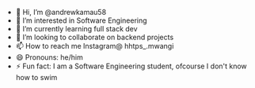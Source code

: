 - 👋 Hi, I’m @andrewkamau58
- 👀 I’m interested in Software Engineering
- 🌱 I’m currently learning full stack dev
- 💞️ I’m looking to collaborate on backend projects
- 📫 How to reach me Instagram@ hhtps_.mwangi
- 😄 Pronouns: he/him
- ⚡ Fun fact: I am a Software Engineering student, ofcourse I don't know how to swim
<!---
andrewkamau58/andrewkamau58 is a ✨ special ✨ repository because its `README.md` (this file) appears on your GitHub profile.
You can click the Preview link to take a look at your changes.
--->
